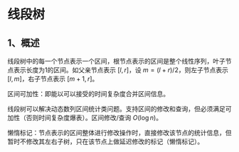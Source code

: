 # 线段树

## 1、概述

线段树中的每一个节点表示一个区间，根节点表示的区间是整个线性序列，叶子节点表示长度为1的区间。如父亲节点表示 $[l,r]$，设 $m=(l+r)/2$，则左子节点表示 $[l,m]$，右子节点表示 $[m+1,r]$。

区间可加性：即能以可以接受的时间复杂度合并区间信息。

线段树可以解决动态数列区间统计类问题。支持区间的修改和查询，但必须满足可加性（否则时间复杂度爆表）。区间修改/查询 $O(\log n)$。

懒惰标记：节点表示的区间整体进行修改操作时，直接修改该节点的统计信息，但暂时不修改其左右子树，只在该节点上做延迟修改的标记（懒惰标记）。
